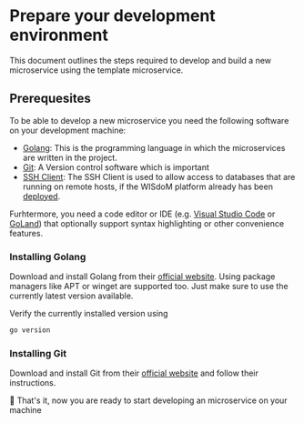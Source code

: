 # Prepare your development environment
This document outlines the steps required to develop and build a new 
microservice using the template microservice.

## Prerequesites
To be able to develop a new microservice you need the following software on your
development machine:
* [Golang](https://go.dev): This is the programming language in which the microservices are 
    written in the project.
* [Git](https://git-scm.com): A Version control software which is important
* [SSH Client](https://www.openssh.com/): The SSH Client is used to allow access
    to databases that are running on remote hosts, if the WISdoM platform
    already has been [deployed](../deployment.md).

Furhtermore, you need a code editor or IDE (e.g. 
[Visual Studio Code](https://code.visualstudio.com/) or 
[GoLand](https://www.jetbrains.com/go/)) that optionally support syntax
highlighting or other convenience features.

### Installing Golang

Download and install Golang from their 
[official website](https://go.dev/doc/install). Using package managers like
APT or winget are supported too. Just make sure to use the currently latest
version available.

Verify the currently installed version using
```sh
go version
```

### Installing Git

Download and install Git from their 
[official website](https://git-scm.com/downloads) and follow their instructions.

🎉 That's it, now you are ready to start developing an microservice on your
machine